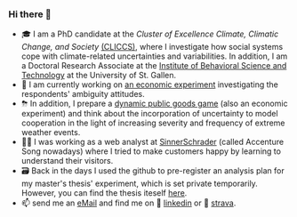 ### Hi there 👋

- 🎓 I am a PhD candidate at the _Cluster of Excellence Climate, Climatic Change, and Society_ [(CLICCS)](https://www.cliccs.uni-hamburg.de/), where I investigate how social systems cope with climate-related uncertainties and variabilities. In addition, I am a Doctoral Research Associate at the [Institute of Behavioral Science and Technology](https://www.ibt.unisg.ch/) at the University of St. Gallen.
- 🔭 I am currently working on [an economic experiment](https://github.com/Howquez/forecast-uncertainty) investigating the respondents' ambiguity attitudes.
- ⛈ In addition, I prepare a [dynamic public goods game](https://github.com/Howquez/coopUncertainty) (also an economic experiment) and think about the incorporation of uncertainty to model cooperation in the light of increasing severity and frequency of extreme weather events.
- 🕵️‍♂️ I was working as a web analyst at [SinnerSchrader](https://sinnerschrader.com/) (called Accenture Song nowadays) where I tried to make customers happy by learning to understand their visitors.
- 🗃 Back in the days I used the github to pre-register an analysis plan for my master's thesis' experiment, which is set private temporarily. However, you can find the thesis iteself [here](https://github.com/Howquez/Are-there-hidden-Benefits-of-Monitoring/blob/master/README.md).
- 📫 send me an [eMail](mailto:roggenkh@hsu-hh.de) and find me on 💼 [linkedin]() or 🚴 [strava](https://www.strava.com/athletes/20973736).

<!--
**Howquez/howquez** is a ✨ _special_ ✨ repository because its `README.md` (this file) appears on your GitHub profile.

Here are some ideas to get you started:

- 🔭 I’m currently working on ...
- 🌱 I’m currently learning ...
- 👯 I’m looking to collaborate on ...
- 🤔 I’m looking for help with ...
- 💬 Ask me about ...
- 📫 How to reach me: ...
- 😄 Pronouns: ...
- ⚡ Fun fact: ...
-->
